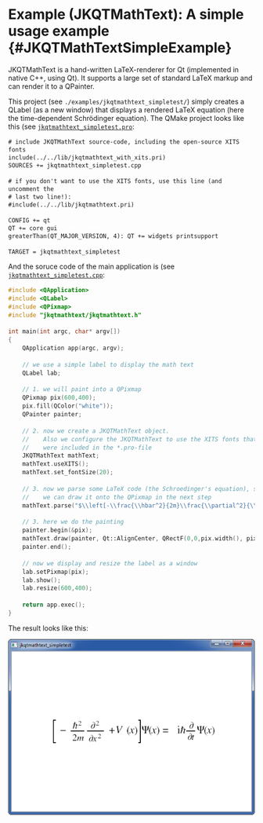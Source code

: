 # Example (JKQTMathText): A simple usage example            {#JKQTMathTextSimpleExample}
JKQTMathText is a hand-written LaTeX-renderer for Qt (implemented in native C++, using Qt). It supports a large set of standard LaTeX markup and can render it to a QPainter.

This project (see `./examples/jkqtmathtext_simpletest/`) simply creates a QLabel (as a new window) that displays a rendered LaTeX equation (here the time-dependent Schrödinger equation).
The QMake project looks like this (see [`jkqtmathtext_simpletest.pro`](../jkqtmathtext_simpletest/jkqtmathtext_simpletest.pro):
```.qmake
# include JKQTMathText source-code, including the open-source XITS fonts
include(../../lib/jkqtmathtext_with_xits.pri)
SOURCES += jkqtmathtext_simpletest.cpp

# if you don't want to use the XITS fonts, use this line (and uncomment the 
# last two line!):
#include(../../lib/jkqtmathtext.pri)

CONFIG += qt
QT += core gui
greaterThan(QT_MAJOR_VERSION, 4): QT += widgets printsupport

TARGET = jkqtmathtext_simpletest
```
And the soruce code of the main application is (see [`jkqtmathtext_simpletest.cpp`](../jkqtmathtext_simpletest/jkqtmathtext_simpletest.cpp):
```.cpp
#include <QApplication>
#include <QLabel>
#include <QPixmap>
#include "jkqtmathtext/jkqtmathtext.h"

int main(int argc, char* argv[])
{
    QApplication app(argc, argv);

    // we use a simple label to display the math text
    QLabel lab;

    // 1. we will paint into a QPixmap
    QPixmap pix(600,400);
    pix.fill(QColor("white"));
    QPainter painter;

    // 2. now we create a JKQTMathText object.
    //    Also we configure the JKQTMathText to use the XITS fonts that
    //    were included in the *.pro-file
    JKQTMathText mathText;
    mathText.useXITS();
    mathText.set_fontSize(20);

    // 3. now we parse some LaTeX code (the Schroedinger's equation), so
    //    we can draw it onto the QPixmap in the next step
    mathText.parse("$\\left[-\\frac{\\hbar^2}{2m}\\frac{\\partial^2}{\\partial x^2}+V(x)\\right]\\Psi(x)=\\mathrm{i}\\hbar\\frac{\\partial}{\\partial t}\\Psi(x)$");

    // 3. here we do the painting
    painter.begin(&pix);
    mathText.draw(painter, Qt::AlignCenter, QRectF(0,0,pix.width(), pix.height()), false);
    painter.end();

    // now we display and resize the label as a window
    lab.setPixmap(pix);
    lab.show();
    lab.resize(600,400);

    return app.exec();
}
```
The result looks like this:

![jkqtmathtext_simpletest](../../screenshots/jkqtmathtext_simpletest.png)

